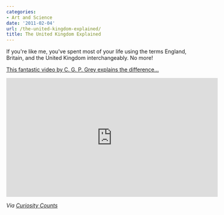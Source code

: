 ```yaml
---
categories:
- Art and Science
date: '2011-02-04'
url: /the-united-kingdom-explained/
title: The United Kingdom Explained
---
```


If you're like me, you've spent most of your life using the terms England, Britain, and the United Kingdom interchangeably. No more!

<a href="https://www.youtube.com/watch?v=rNu8XDBSn10">This fantastic video by C. G. P. Grey explains the difference...</a>

<iframe class="alignc" width="560" height="315" src="https://www.youtube.com/embed/rNu8XDBSn10?rel=0" frameborder="0" allowfullscreen></iframe>

<em>Via <a href="http://curiositycounts.com/post/3051085955/the-difference-between-the-united-kingdom-great">Curiosity Counts</a></em>